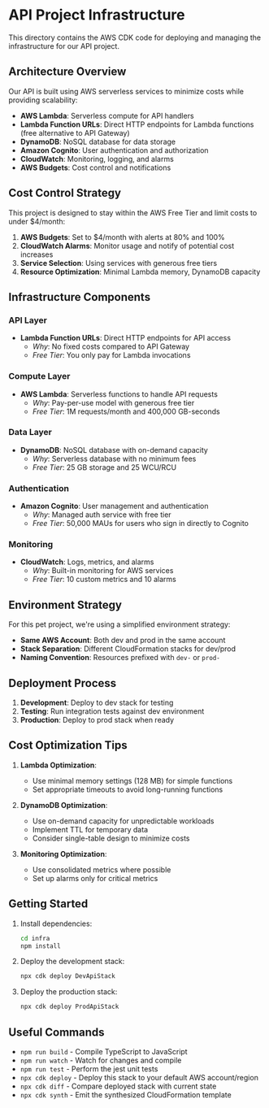 # API Project Infrastructure

This directory contains the AWS CDK code for deploying and managing the infrastructure for our API project.

## Architecture Overview

Our API is built using AWS serverless services to minimize costs while providing scalability:

- **AWS Lambda**: Serverless compute for API handlers
- **Lambda Function URLs**: Direct HTTP endpoints for Lambda functions (free alternative to API Gateway)
- **DynamoDB**: NoSQL database for data storage
- **Amazon Cognito**: User authentication and authorization
- **CloudWatch**: Monitoring, logging, and alarms
- **AWS Budgets**: Cost control and notifications

## Cost Control Strategy

This project is designed to stay within the AWS Free Tier and limit costs to under $4/month:

1. **AWS Budgets**: Set to $4/month with alerts at 80% and 100%
2. **CloudWatch Alarms**: Monitor usage and notify of potential cost increases
3. **Service Selection**: Using services with generous free tiers
4. **Resource Optimization**: Minimal Lambda memory, DynamoDB capacity

## Infrastructure Components

### API Layer
- **Lambda Function URLs**: Direct HTTP endpoints for API access
  - *Why*: No fixed costs compared to API Gateway
  - *Free Tier*: You only pay for Lambda invocations

### Compute Layer
- **AWS Lambda**: Serverless functions to handle API requests
  - *Why*: Pay-per-use model with generous free tier
  - *Free Tier*: 1M requests/month and 400,000 GB-seconds

### Data Layer
- **DynamoDB**: NoSQL database with on-demand capacity
  - *Why*: Serverless database with no minimum fees
  - *Free Tier*: 25 GB storage and 25 WCU/RCU

### Authentication
- **Amazon Cognito**: User management and authentication
  - *Why*: Managed auth service with free tier
  - *Free Tier*: 50,000 MAUs for users who sign in directly to Cognito

### Monitoring
- **CloudWatch**: Logs, metrics, and alarms
  - *Why*: Built-in monitoring for AWS services
  - *Free Tier*: 10 custom metrics and 10 alarms

## Environment Strategy

For this pet project, we're using a simplified environment strategy:

- **Same AWS Account**: Both dev and prod in the same account
- **Stack Separation**: Different CloudFormation stacks for dev/prod
- **Naming Convention**: Resources prefixed with `dev-` or `prod-`

## Deployment Process

1. **Development**: Deploy to dev stack for testing
2. **Testing**: Run integration tests against dev environment
3. **Production**: Deploy to prod stack when ready

## Cost Optimization Tips

1. **Lambda Optimization**:
   - Use minimal memory settings (128 MB) for simple functions
   - Set appropriate timeouts to avoid long-running functions

2. **DynamoDB Optimization**:
   - Use on-demand capacity for unpredictable workloads
   - Implement TTL for temporary data
   - Consider single-table design to minimize costs

3. **Monitoring Optimization**:
   - Use consolidated metrics where possible
   - Set up alarms only for critical metrics

## Getting Started

1. Install dependencies:
   ```bash
   cd infra
   npm install
   ```

2. Deploy the development stack:
   ```bash
   npx cdk deploy DevApiStack
   ```

3. Deploy the production stack:
   ```bash
   npx cdk deploy ProdApiStack
   ```

## Useful Commands

* `npm run build` - Compile TypeScript to JavaScript
* `npm run watch` - Watch for changes and compile
* `npm run test` - Perform the jest unit tests
* `npx cdk deploy` - Deploy this stack to your default AWS account/region
* `npx cdk diff` - Compare deployed stack with current state
* `npx cdk synth` - Emit the synthesized CloudFormation template
